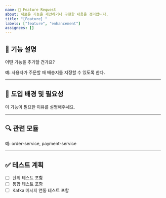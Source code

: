 ```yaml
---
name: 🚀 Feature Request
about: 새로운 기능을 제안하거나 구현할 내용을 정리합니다.
title: "[Feature] "
labels: ["feature", "enhancement"]
assignees: []
---
```


## 📝 기능 설명

어떤 기능을 추가할 건가요?

예: 사용자가 주문할 때 배송지를 지정할 수 있도록 한다.

---

## 📌 도입 배경 및 필요성

이 기능이 필요한 이유를 설명해주세요.

---

## 🔍 관련 모듈

예: order-service, payment-service

---

## ✅ 테스트 계획

- [ ] 단위 테스트 포함
- [ ] 통합 테스트 포함
- [ ] Kafka 메시지 연동 테스트 포함